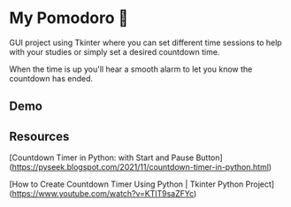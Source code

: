 
# My Pomodoro 🍅

GUI project using Tkinter where you can set different time sessions to help with your studies or simply set a desired countdown time.

When the time is up you'll hear a smooth alarm to let you know the countdown has ended.

## Demo


## Resources

[Countdown Timer in Python: with Start and Pause Button] (https://pyseek.blogspot.com/2021/11/countdown-timer-in-python.html)

[How to Create Countdown Timer Using Python | Tkinter Python Project] (https://www.youtube.com/watch?v=KTlT9saZFYc)
